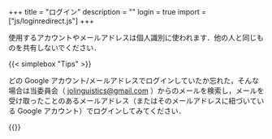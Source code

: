 +++
title = "ログイン"
description = ""
login = true
import = ["js/loginredirect.js"]
+++

使用するアカウントやメールアドレスは個人識別に使われます．他の人と同じものを共有しないでください．

<div id="firebaseui-auth-container"></div>
<div id="loader"></div>

{{< simplebox "Tips" >}}

どの Google アカウント/メールアドレスでログインしていたか忘れた，そんな場合は当委員会（ jolinguistics@gmail.com ）からのメールを検索し，メールを受け取ったことのあるメールアドレス（またはそのメールアドレスに紐づいている Google アカウント）でログインしてみてください．

{{</simplebox >}}
